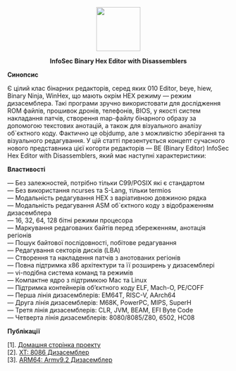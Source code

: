 
<p align="center">
<picture>
<source media="(prefers-color-scheme: dark)" srcset="https://avatars.githubusercontent.com/u/106863939?s=400&u=40a83beff43c48fd9e32db17621f40e129bdf9c8&v=4">
<img src="https://avatars.githubusercontent.com/u/106863939?s=400&u=40a83beff43c48fd9e32db17621f40e129bdf9c8&v=4" width=100 lt="N2O.DEV">
</picture>
</p>

<p align="center"><strong> InfoSec Binary Hex Editor with Disassemblers</strong></p>

<P><b>Синопсис</b></p>

<p>Є цілий клас бінарних редакторів, серед яких 010 Editor, beye, hiew, Binary Ninja, WinHex, що мають окрім HEX режиму — режим дизасемблера.
Такі програми зручно використовати для дослідження ROM файлів, прошивок дронів, телефонів, BIOS, у якості систем накладання патчів,
створення map-файлу бінарного образу за допомогою текстових анотацій, а також для візуального аналізу об`єктного коду. Фактично це objdump,
але з можливістю зберігання та візуального редагування. У цій статті презентується концепт сучасного нового представника цієї когорти
редакторів — BE (Binary Editor) InfoSec Hex Editor with Disassemblers, який має наступні характеристики:</p>

<P><b>Властивості</b></p>

<p>
— Без залежностей, потрібно тільки C99/POSIX які є стандартом <br>
— Без використання ncurses та S-Lang, тільки termios <br>
— Модальність редагування HEX з варіативною довжиною рядка <br>
— Модальність редагування ASM об`єктного коду з відображенням дизасемблера <br>
— 16, 32, 64, 128 бітні режими процесора <br>
— Маркування редагованих байтів перед збереженням, анотація регіонів <br>
— Пошук байтової послідовності, побітове редагування <br>
— Редагування секторів дисків (LBA) <br>
— Створення та накладення патчів з анотованих регіонів <br>
— Повна підтримка x86 архітектури та її розширень у дизасемблері <br>
— vi-подібна система команд та режимів <br>
— Компактне ядро з підтримкою Maс та Linux <br>
— Підтримка контейнерів обʼєктного коду ELF, Mach-O, PE/COFF <br>
— Перша лінія дизасемблерів: EM64T, RISC-V, AArch64 <br>
— Друга лінія дизасемблерів: M68K, PowerPC, MIPS, SuperH <br>
— Третя лінія дизасемблерів: CLR, JVM, BEAM, EFI Byte Code <br>
— Четверта лінія дизасемблерів: 8080/8085/Z80, 6502, HC08</p>

<P><b>Публікації</b></p>

<p>[1]. <a href="https://5ht.co/be/">Домашня сторінка проекту</a><br>
   [2]. <a href="https://tonpa.guru/stream/2022/2022-06-07 8086 XT дизасемблер.htm">XT: 8086 Дизасемблер</a><br>
   [3]. <a href="https://tonpa.guru/stream/2022/2022-06-11 A64 Disassembler.htm">ARM64: Armv9.2 Дизасемблер</a><br>
</p>
